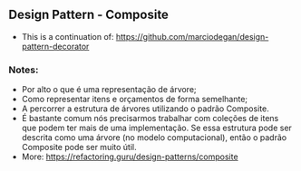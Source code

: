 ## Design Pattern - Composite

- This is a continuation of: https://github.com/marciodegan/design-pattern-decorator

### Notes:
- Por alto o que é uma representação de árvore;
- Como representar itens e orçamentos de forma semelhante;
- A percorrer a estrutura de árvores utilizando o padrão Composite.
- É bastante comum nós precisarmos trabalhar com coleções de itens que podem ter mais de uma implementação. Se essa estrutura pode ser descrita como uma árvore (no modelo computacional), então o padrão Composite pode ser muito útil.
- More: https://refactoring.guru/design-patterns/composite
